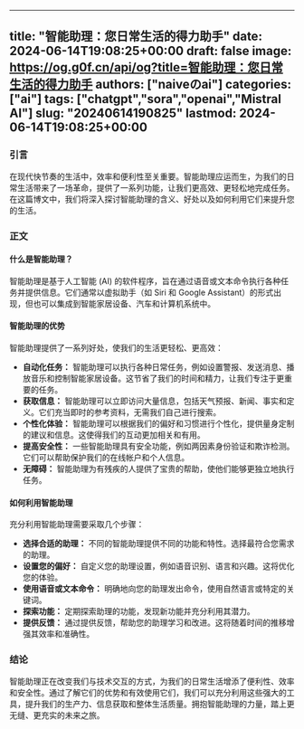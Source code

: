 
---
title: "智能助理：您日常生活的得力助手"
date: 2024-06-14T19:08:25+00:00
draft: false
image: https://og.g0f.cn/api/og?title=智能助理：您日常生活的得力助手
authors: ["naiveのai"]
categories: ["ai"]
tags: ["chatgpt","sora","openai","Mistral AI"]
slug: "20240614190825"
lastmod: 2024-06-14T19:08:25+00:00
---
### 引言

在现代快节奏的生活中，效率和便利性至关重要。智能助理应运而生，为我们的日常生活带来了一场革命，提供了一系列功能，让我们更高效、更轻松地完成任务。在这篇博文中，我们将深入探讨智能助理的含义、好处以及如何利用它们来提升您的生活。

### 正文

#### 什么是智能助理？

智能助理是基于人工智能 (AI) 的软件程序，旨在通过语音或文本命令执行各种任务并提供信息。它们通常以虚拟助手（如 Siri 和 Google Assistant）的形式出现，但也可以集成到智能家居设备、汽车和计算机系统中。

#### 智能助理的优势

智能助理提供了一系列好处，使我们的生活更轻松、更高效：

* **自动化任务：** 智能助理可以执行各种日常任务，例如设置警报、发送消息、播放音乐和控制智能家居设备。这节省了我们的时间和精力，让我们专注于更重要的任务。
* **获取信息：** 智能助理可以立即访问大量信息，包括天气预报、新闻、事实和定义。它们充当即时的参考资料，无需我们自己进行搜索。
* **个性化体验：** 智能助理可以根据我们的偏好和习惯进行个性化，提供量身定制的建议和信息。这使得我们的互动更加相关和有用。
* **提高安全性：** 一些智能助理具有安全功能，例如两因素身份验证和欺诈检测。它们可以帮助保护我们的在线帐户和个人信息。
* **无障碍：** 智能助理为有残疾的人提供了宝贵的帮助，使他们能够更独立地执行任务。

#### 如何利用智能助理

充分利用智能助理需要采取几个步骤：

* **选择合适的助理：** 不同的智能助理提供不同的功能和特性。选择最符合您需求的助理。
* **设置您的偏好：** 自定义您的助理设置，例如语音识别、语言和兴趣。这将优化您的体验。
* **使用语音或文本命令：** 明确地向您的助理发出命令，使用自然语言或特定的关键词。
* **探索功能：** 定期探索助理的功能，发现新功能并充分利用其潜力。
* **提供反馈：** 通过提供反馈，帮助您的助理学习和改进。这将随着时间的推移增强其效率和准确性。

### 结论

智能助理正在改变我们与技术交互的方式，为我们的日常生活增添了便利性、效率和安全性。通过了解它们的优势和有效使用它们，我们可以充分利用这些强大的工具，提升我们的生产力、信息获取和整体生活质量。拥抱智能助理的力量，踏上更无缝、更充实的未来之旅。